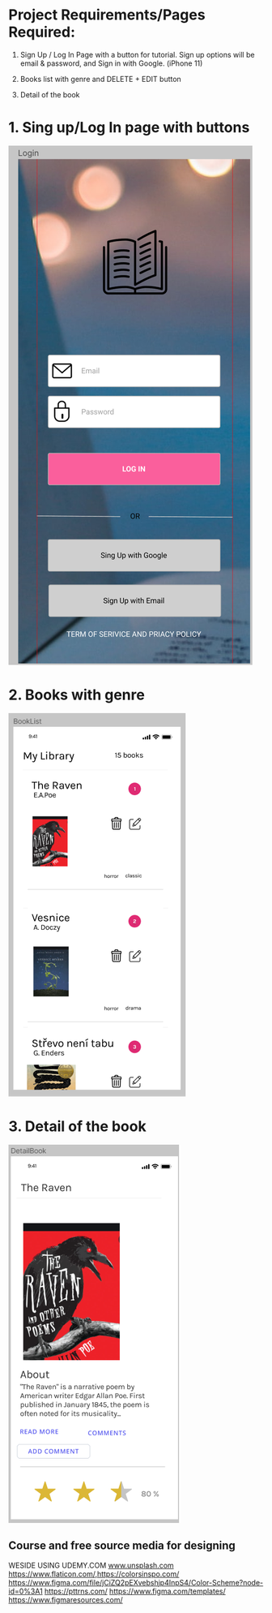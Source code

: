 # Project Requirements/Pages Required:

1. Sign Up / Log In Page with a button for tutorial. Sign up options will be email & password, and Sign in with Google. (iPhone 11)

2. Books list with genre and DELETE + EDIT button

3. Detail of the book


# 1. Sing up/Log In page with buttons

![Login](https://github.com/fox-kick/analyst_portfolio/blob/main/Login.png)

# 2. Books with genre 
![Book with genre](https://github.com/pomelka/analyst_portfolio/blob/main/booklist.png)

# 3. Detail of the book
![Book with genre](https://github.com/pomelka/analyst_portfolio/blob/main/detailbook.png)


## Course and free source media for designing
WESIDE USING UDEMY.COM
 www.unsplash.com
 https://www.flaticon.com/,https://colorsinspo.com/
 https://www.figma.com/file/jCiZQ2pEXvebshjp4InpS4/Color-Scheme?node-id=0%3A1
 https://pttrns.com/
 https://www.figma.com/templates/
 https://www.figmaresources.com/



